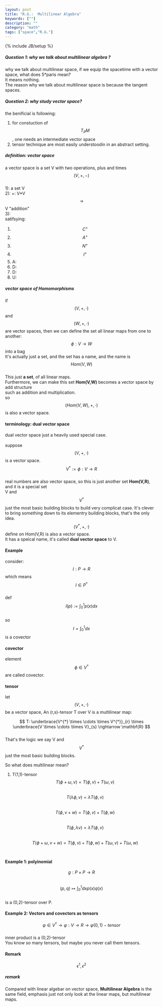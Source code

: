 ```yaml
---
layout: post
title: "R.G.:  Multilinear Algebra"
keywords: [""]
description: ""
category: "math"
tags: ["space","R.G."]
---
```

{% include JB/setup %}

##### Question 1: why we talk about multilinear algebra ?
why we talk about multilinear space, if we equip the spacetime with a vector space, what does 5\*paris mean? <br />
It means nothing. <br />
The reason why we talk about multilinear space is because the tangent spaces.

##### Question 2: why study vector space?
the benificial is following:
1. for constuction of $$T_{P}M$$, one needs an intermediate vector space 
2. tensor technique  are most easily understoodin in an abstract setting.


##### definition: vector space
a vector space is a set V with two operations, plus and times $$(V,+,-)$$  <br />
1): a set V <br />
2): +: V*V $$\rightarrow$$ V "addition" <br />
3): <br />
satifsying:
1. $$C^{+}$$
2. $$A^{+}$$
3. $$N^{+}$$
4. $$I^{+}$$
5. A:    
5. D:
5. D:
5. U:

##### vector space of Homomorphisms
if $$(V,+,\cdot)$$ and $$(W,+,\cdot)$$ are vector spaces, then we can define the set
all linear maps from one to another: <br />
$${\phi: V \rightarrow W}$$ into a bag <br />
It's actually just a set, and the set has a name, and the name is $$Hom(V,W)$$ <br />
This just **a set**, of all linear maps. <br />
Furthermore, we can make this set **Hom(V,W)** becomes a vector space by add structure<br />
such as addition and multiplication. <br />
so $$(Hom(V,W),+,\cdot)$$ is also a vector space.

#### terminology: dual vector space
dual vector space just a heavily used special case. <br />  
suppose $$(V,+,\cdot)$$ is a vector space. <br />
$$V^{\ast}:= {\phi: V \rightarrow R }$$ <br />
real numbers are also vector space, so this is just another set **Hom(V,R)**, and it is a special set<br />
V and $$V^{\ast}$$ just the most basic building blocks  to build very complicat case. It's clever to bring something down to 
its elementry building blocks, that's the only idea. <br />
$$(V^{\ast},+,\cdot)$$ define on Hom(V,R) is also a vector space. <br />
It has a speical name, it's called **dual vector space** to V.

#### Example
consider:  $$I: P \rightarrow R$$ which means $$I \in P^{\ast}$$ <br />
def $$I(p) := \int_{0}^{1}p(x)dx $$ <br />
so $$I=\int_{0}^{1}dx$$ is a covector

#### covector
element $$\phi \in V^{\ast}$$ are called covector.


#### tensor
let $$(V,+,\cdot)$$ be a vector space, An (r,s)-tensor T over V is a multilinear map: <br />

$$
T: \underbrace{V^{*} \times \cdots \times V^{*}}_{r} \times \underbrace{V \times \cdots \times V}_{s} \rightarrow \mathbf{R}
$$ <br />
That's the logic we say V and $$V^{\ast}$$ just the most basic building blocks.

So what does multilinear mean? <br />
1. T(1,1)-tensor  <br />
$$T(\phi + \omega,v) = T(\phi,v)+T(\omega,v) $$ <br />
$$T(\lambda \phi, v) = \lambda T(\phi,v)$$ <br />
$$T(\phi,v+w) = T(\phi,v)+T(\phi,w)$$ <br />
$$T( \phi, \lambda v) = \lambda T(\phi,v)$$ <br />
$$T(\phi+\omega,v+w) = T(\phi,v)+T(\phi,w)+T(\omega,v)+T(\omega,w)$$ <br />


#### Example 1: polyinomial
$$g: P \times P \rightarrow R$$ <br />
$$(p,q) \mapsto \int_{0}^{1}dxp(x)q(x)$$  <br />
is a (0,2)-tensor over P.

#### Example 2: Vectors and covectors as tensors
$$\varphi \in V^{\ast} \rightarrow \varphi: V \rightarrow R \rightarrow \varphi (0,1)-tensor$$ <br />
inner product is a (0,2)-tensor <br />
You know so many tensors, but maybe you never call them tensors.

#### Remark
$$
\epsilon^{1}, \epsilon^{2}
$$


##### remark
Compared with linear algebar on vector space, **Multilinear Algebra** is the same field, emphasis just not only look at the linear maps,
but multilinear maps. 







